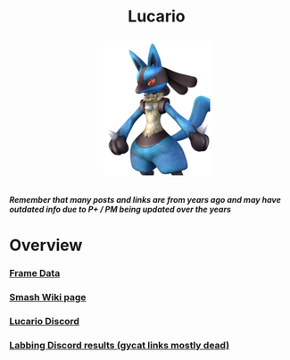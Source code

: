 <div id="toc">
  <ul align="center" style="list-style: none">
      <summary> <h1>
        Lucario
        <p><img src="/Images/Characters/Lucario.png" alt="Lucario.png"></p>
  </ul>
</div>

<h4> <i>Remember that many posts and links are from years ago and may have outdated info due to P+ / PM being updated over the years</i>

<h1> Overview
<h3> <a href="https://rukaidata.com/P+/Lucario/">Frame Data</a>
<h3> <a href="https://www.ssbwiki.com/Lucario_(PM)">Smash Wiki page</a>
<h3> <a href="https://discord.com/invite/0aqfdO5CP3jETa4p">Lucario Discord</a>
<h3> <a href="https://www.reddit.com/r/SSBPM/comments/fwkh2o/labbing_discord_results_lucario/">Labbing Discord results (gycat links mostly dead)</a>